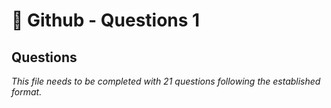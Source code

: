 # 🔧 Github - Questions 1

## Questions

*This file needs to be completed with 21 questions following the established format.*
